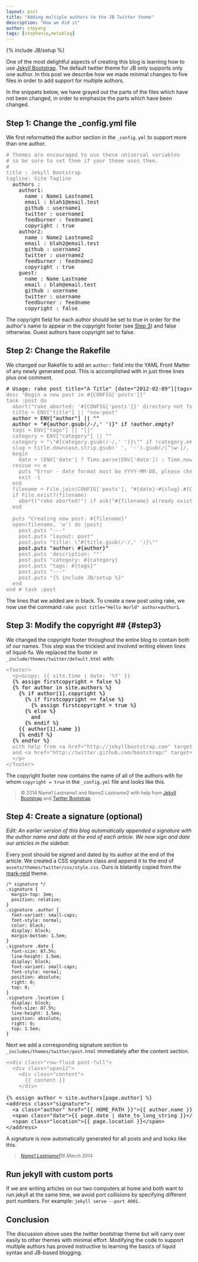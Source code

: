 ```yaml
---
layout: post
title: "Adding multiple authors to the JB Twitter theme"
description: "How we did it"
author: stpyang
tags: [stephanie,metablog]
---
```

{% include JB/setup %}

One of the most delightful aspects of creating this blog is learning how to use
[Jekyll Bootstrap][jb].  The default twitter theme for JB only supports only one
author.  In this post we describe how we made minimal changes to five files in
order to add support for multiple authors.

<!-- more -->

In the snippets below, we have grayed out the parts of the files which have not
been changed, in order to emphasize the parts which have been changed.

## Step 1: Change the _config.yml file ##

We first reformatted the author section in the `_config.yml` to support
more than one author.

<pre><span style="color:gray"># Themes are encouraged to use these universal variables
# so be sure to set them if your theme uses them.
#
title : Jekyll Bootstrap
tagline: Site Tagline</span>
  authors :
    author1:
      name : Name1 Lastname1
      email : blah1@email.test
      github : username1
      twitter : username1
      feedburner : feedname1
      copyright : true
    author2:
      name : Name2 Lastname2
      email : blah2@email.test
      github : username2
      twitter : username2
      feedburner : feedname2
      copyright : true
    guest:
      name : Name Lastname
      email : blah@email.test
      github : username
      twitter : username
      feedburner : feedname
      copyright : false</code>
</pre>

The copyright field for each author should be set to true in order for
the author's name to appear in the copyright footer (see
[Step 3](#step3)) and false otherwise.  Guest authors have copyright
set to false.

## Step 2: Change the Rakefile ##

We changed our Rakefile to add an `author:` field into the YAML Front
Matter of any newly generated post.  This is accomplished with in just
three lines plus one comment.

<pre>
# Usage: rake post title="A Title" [date="2012-02-09"][tags=[tag1,tag2]] [category="category] [author="author"]
<span style="color:gray">desc "Begin a new post in #{CONFIG['posts']}"
task :post do
  abort("rake aborted: '#{CONFIG['posts']}' directory not found.") unless FileTest.directory?(CONFIG['posts'])
  title = ENV["title"] || "new-post"
  <span style="color:black">author = ENV["author"] || ""
  author = "#{author.gsub(/-/,' ')}" if !author.empty?</span>
  tags = ENV["tags"] || "[]"
  category = ENV["category"] || ""
  category = "\"#{category.gsub(/-/,' ')}\"" if !category.empty?
  slug = title.downcase.strip.gsub(' ', '-').gsub(/[^\w-]/, '')
  begin
    date = (ENV['date'] ? Time.parse(ENV['date']) : Time.now).strftime('%Y-%m-%d')
  rescue => e
    puts "Error - date format must be YYYY-MM-DD, please check you typed it correctly!"
    exit -1
  end
  filename = File.join(CONFIG['posts'], "#{date}-#{slug}.#{CONFIG['post_ext']}")
  if File.exist?(filename)
    abort("rake aborted!") if ask("#{filename} already exists. Do you want to overwrite?", ['y', 'n']) == 'n'
  end

  puts "Creating new post: #{filename}"
  open(filename, 'w') do |post|
    post.puts "---"
    post.puts "layout: post"
    post.puts "title: \"#{title.gsub(/-/,' ')}\""
    <span style="color:black">post.puts "author: #{author}"</span>
    post.puts 'description: ""'
    post.puts "category: #{category}
    post.puts "tags: #{tags}"
    post.puts "---"
    post.puts "{% include JB/setup %}"
  end
end # task :post</span>
</pre>

The lines that we added are in black.  To create a new post using
rake, we now use the command ```rake post title="Hello World" author=author1```.

## Step 3: Modify the copyright ## {#step3}

We changed the copyright footer throughout the entire blog to contain
both of our names.  This step was the trickiest and involved
writing eleven lines of liquid-fu.  We replaced the footer in
`_include/themes/twitter/default.html` with:

<pre>
<span style="color:gray">&lt;footer&gt;
  &lt;p&gt;&amp;copy; &#123;&#123; site.time | date: '%Y' &#125;&#125;
  <span style="color:black">&#123;% assign firstcopyright = false %&#125;
  &#123;% for author in site.authors %&#125;
    &#123;% if author[1].copyright %&#125;
      &#123;% if firstcopyright == false %&#125;
        &#123;% assign firstcopyright = true %&#125;
      &#123;% else %&#125;
        and
      &#123;% endif %&#125;
    &#123;&#123; author[1].name &#125;&#125;
    &#123;% endif %&#125;
  &#123;% endfor %&#125;</span>
  with help from &lt;a href="http://jekyllbootstrap.com" target="_blank" title="The Definitive Jekyll Blogging Framework"&gt;Jekyll Bootstrap&lt;/a&gt;
  and &lt;a href="http://twitter.github.com/bootstrap/" target="_blank"&gt;Twitter Bootstrap&lt;/a&gt;
  &lt;/p&gt;
&lt;/footer&gt;</span>
</pre>

The copyright footer now contains the name of all of the authors with
for whom `copyright = true` in the `_config.yml` file and looks
like this.

> <p style="font-size:90%">&copy; 2014 Name1 Lastname1 and Name2 Lastname2 with help from <a href="http://jekyllbootstrap.com" target="_blank" title="The Definitive Jekyll Blogging Framework">Jekyll Bootstrap</a> and <a href="http://twitter.github.com/bootstrap/" target="_blank">Twitter Bootstrap</a></p>

## Step 4: Create a signature (optional) ##

*Edit: An earlier version of this blog automatically appended a
 signature with the author name and date at the end of each article.
 We now sign and date our articles in the sidebar.*

Every post should be signed and dated by its author at the end of the article.
We created a CSS signature class and append it to the end of
`assets/themes/twitter/css/style.css`.  Ours is blatantly copied from the
[mark-reid][mr] theme.

    /* signature */
    .signature {
      margin-top: 3em;
      position: relative;
    }
    .signature .author {
      font-variant: small-caps;
      font-style: normal;
      color: black;
      display: block;
      margin-bottom: 1.5em;
    }
    .signature .date {
      font-size: 87.5%;
      line-height: 1.5em;
      display: block;
      font-variant: small-caps;
      font-style: normal;
      position: absolute;
      right: 0;
      top: 0;
    }
    .signature .location {
      display: block;
      font-size: 87.5%;
      line-height: 1.5em;
      position: absolute;
      right: 0;
      top: 1.5em;
    }

Next we add a corresponding signature section to
`_includes/themes/twitter/post.html` immediately after the content section.

<pre>
<span style="color:gray"><&lt;div class="row-fluid post-full"&gt;
  &lt;div class="span12"&gt;
    &lt;div class="content"&gt;
      &#123;&#123; content &#125;&#125;
    &lt;/div&gt;</span>

&#123;% assign author = site.authors[page.author] %&#125;
&lt;address class="signature"&gt;
  &lt;a class="author" href="&#123;&#123; HOME_PATH &#125;&#125;"&gt;&#123;&#123; author.name &#125;&#125;&lt;/a&gt;
  &lt;span class="date"&gt;&#123;&#123; page.date | date_to_long_string &#125;&#125;&lt;/span&gt;
  &lt;span class="location"&gt;&#123;&#123; page.location &#125;&#125;&lt;/span&gt;
&lt;/address&gt;</span>
</pre>

A signature is now automatically generated for all posts and and looks like this.

> <address class="signature"><p style="font-size:90%"><a class="author" href="/">Name1 Lastname1</a><span class="date">16 March 2014</span><span class="location"></span></p></address>

## Run jekyll with custom ports ##

If we are writing articles on our two computers at home and both want
to run jekyll at the same time, we avoid port collisions by
specifying different port numbers.  For example: `jekyll serve --port 4001`.

## Conclusion ##

The discussion above uses the twitter bootstrap theme but will carry
over easily to other themes with minimal effort.  Modifying the code
to support multiple authors has proved instructive to learning the
basics of liquid syntax and JB-based blogging.

[jb]: http://whatdoesthequantsay.com/2014/04/18/introducing_bitcoinista/
[mr]: https://github.com/jekyllbootstrap/theme-mark-reid
